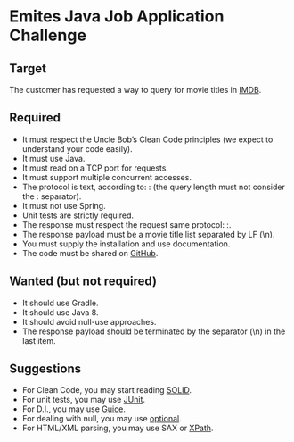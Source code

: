 # Emites Java Job Application Challenge

## Target

The customer has requested a way to query for movie titles in [IMDB](https://www.imdb.com/).

## Required

* It must respect the Uncle Bob’s Clean Code principles (we expect to understand your code easily).
* It must use Java.
* It must read on a TCP port for requests.
* It must support multiple concurrent accesses.
* The protocol is text, according to: <query length>:<query> (the query length must not consider the :
separator).
* It must not use Spring.
* Unit tests are strictly required.
* The response must respect the request same protocol: <payload length>:<payload>.
* The response payload must be a movie title list separated by LF (\n).
* You must supply the installation and use documentation.
* The code must be shared on [GitHub](http://github.com).

## Wanted (but not required)

* It should use Gradle.
* It should use Java 8.
* It should avoid null-use approaches.
* The response payload should be terminated by the separator (\n) in the last item.

## Suggestions

* For Clean Code, you may start reading [SOLID](http://www.wikiwand.com/en/SOLID).
* For unit tests, you may use [JUnit](https://junit.org/junit5/docs/current/user-guide/).
* For D.I., you may use [Guice](https://github.com/google/guice).
* For dealing with null, you may use [optional](https://docs.oracle.com/javase/8/docs/api/java/util/Optional.html).
* For HTML/XML parsing, you may use SAX or [XPath](https://docs.oracle.com/javase/8/docs/api/javax/xml/xpath/package-summary.html).
